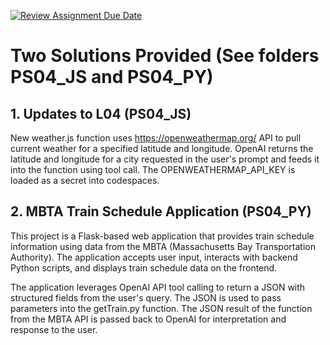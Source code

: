 [![Review Assignment Due Date](https://classroom.github.com/assets/deadline-readme-button-22041afd0340ce965d47ae6ef1cefeee28c7c493a6346c4f15d667ab976d596c.svg)](https://classroom.github.com/a/9wDnMTRl)

# Two Solutions Provided (See folders PS04_JS and PS04_PY)

## 1. Updates to L04 (PS04_JS)

New weather.js function uses https://openweathermap.org/ API to pull current weather for a specified latitude and longitude. OpenAI returns the latitude and longitude for a city requested in the user's prompt and feeds it into the function using tool call. The OPENWEATHERMAP_API_KEY is loaded as a secret into codespaces.

## 2. MBTA Train Schedule Application (PS04_PY)

This project is a Flask-based web application that provides train schedule information using data from the MBTA (Massachusetts Bay Transportation Authority). The application accepts user input, interacts with backend Python scripts, and displays train schedule data on the frontend. 

The application leverages OpenAI API tool calling to return a JSON with structured fields from the user's query. The JSON is used to pass parameters into the getTrain.py function. The JSON result of the function from the MBTA API is passed back to OpenAI for interpretation and response to the user.
